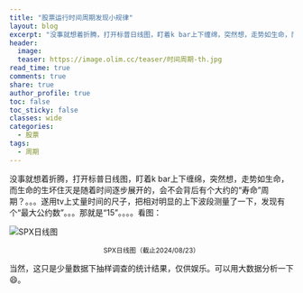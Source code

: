 ```yaml
---
title: "股票运行时间周期发现小规律"
layout: blog
excerpt: "没事就想着折腾，打开标普日线图，盯着k bar上下缠绵，突然想，走势如生命，而生命的生坏住灭是随着时间逐步展开的，会不会背后有个大约的“寿命”周期？"
header:
  image: 
  teaser: https://image.olim.cc/teaser/时间周期-th.jpg
read_time: true
comments: true
share: true
author_profile: true
toc: false
toc_sticky: false
classes: wide
categories:
  - 股票
tags:
  - 周期
---
```


没事就想着折腾，打开标普日线图，盯着k bar上下缠绵，突然想，走势如生命，而生命的生坏住灭是随着时间逐步展开的，会不会背后有个大约的“寿命”周期？。。。遂用tv上丈量时间的尺子，把相对明显的上下波段测量了一下，发现有个“最大公约数”。。。那就是“15”。。。。看图：

![SPX日线图](https://image.olim.cc/2024b/时间周期.jpg)
<small><center>SPX日线图（截止2024/08/23）</center></small>

当然，这只是少量数据下抽样调查的统计结果，仅供娱乐。可以用大数据分析一下😄。